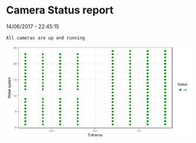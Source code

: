 Camera Status report
================
14/06/2017 - 22:45:15

    All cameras are up and running

![](camreport_files/figure-markdown_github/unnamed-chunk-2-1.png)
